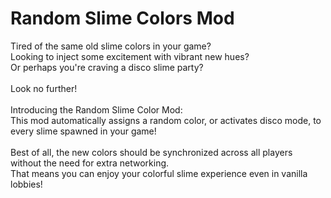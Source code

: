 # Random Slime Colors Mod

Tired of the same old slime colors in your game?<br>
Looking to inject some excitement with vibrant new hues?<br>
Or perhaps you're craving a disco slime party?<br>
<br>
Look no further!<br>
<br>
Introducing the Random Slime Color Mod:<br>
This mod automatically assigns a random color, or activates disco mode, to every slime spawned in your game!<br>
<br>
Best of all, the new colors should be synchronized across all players without the need for extra networking.<br>
That means you can enjoy your colorful slime experience even in vanilla lobbies!<br>